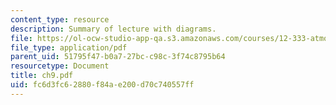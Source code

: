 ```yaml
---
content_type: resource
description: Summary of lecture with diagrams.
file: https://ol-ocw-studio-app-qa.s3.amazonaws.com/courses/12-333-atmospheric-and-ocean-circulations-spring-2004/fc6d3fc62880f84ae200d70c740557ff_ch9.pdf
file_type: application/pdf
parent_uid: 51795f47-b0a7-27bc-c98c-3f74c8795b64
resourcetype: Document
title: ch9.pdf
uid: fc6d3fc6-2880-f84a-e200-d70c740557ff
---
```

